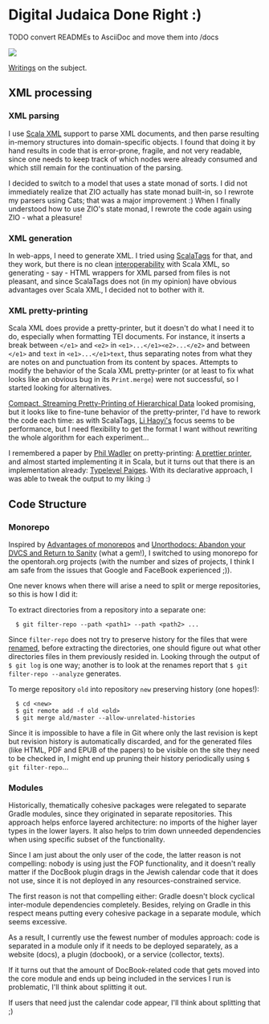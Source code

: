 # Digital Judaica Done Right :)

TODO convert READMEs to AsciiDoc and move them into /docs

![](https://github.com/opentorah/opentorah/workflows/CI/badge.svg)

[Writings](http://www.opentorah.org) on the subject.

## XML processing ##

### XML parsing ###

I use [Scala XML](https://github.com/scala/scala-xml) support to parse XML documents,
and then parse resulting in-memory structures into domain-specific objects.
I found that doing it by hand results in code that is error-prone, fragile, and not very readable,
since one needs to keep track of which nodes were already consumed and which still remain for the
continuation of the parsing.

I decided to switch to a model that uses a state monad of sorts.
I did not immediately realize that ZIO actually has state monad built-in, so I rewrote my parsers
using Cats; that was a major improvement :) When I finally understood how to use ZIO's state monad,
I rewrote the code again using ZIO - what a pleasure!

### XML generation ###

In web-apps, I need to generate XML. I tried using [ScalaTags](https://com-lihaoyi.github.io/scalatags/) for that,
and they work, but there is no clean [interoperability](https://github.com/lihaoyi/scalatags/issues/102) with Scala XML,
so generating - say - HTML wrappers for XML parsed from files is not pleasant, and since ScalaTags does not (in my
opinion) have obvious advantages over Scala XML, I decided not to bother with it.

### XML pretty-printing ###      

Scala XML does provide a pretty-printer, but it doesn't do what I need it to do, especially when formatting
TEI documents. For instance, it inserts a break between `</e1>` and `<e2>` in `<e1>...</e1><e2>...</e2>` and
between `</e1>` and `text` in `<e1>...</e1>text`, thus separating notes from what they are notes on and
punctuation from its content by spaces. Attempts to modify the behavior of the Scala XML pretty-printer
(or at least to fix what looks like an obvious bug in its `Print.merge`) were not successful,
so I started looking for alternatives.

[Compact, Streaming Pretty-Printing of Hierarchical Data](https://www.lihaoyi.com/post/CompactStreamingPrettyPrintingofHierarchicalData.html)
looked promising, but it looks like to fine-tune behavior of the pretty-printer, I'd have to rework the code each time:
as with ScalaTags, [Li Haoyi's](https://www.lihaoyi.com) focus seems to be performance, but I need flexibility to get
the format I want without rewriting the whole algorithm for each experiment...

I remembered a paper by [Phil Wadler](http://homepages.inf.ed.ac.uk/wadler/) on  pretty-printing:
[A prettier printer](https://homepages.inf.ed.ac.uk/wadler/papers/prettier/prettier.pdf),
and almost started implementing it in Scala, but it turns out that there is an implementation already:
[Typelevel Paiges](https://github.com/typelevel/paiges). With its declarative approach, I was able to
tweak the output to my liking :)


## Code Structure ##

### Monorepo ###

Inspired by [Advantages of monorepos](https://danluu.com/monorepo/) and
[Unorthodocs: Abandon your DVCS and Return to Sanity](https://www.bitquabit.com/post/unorthodocs-abandon-your-dvcs-and-return-to-sanity/)
(what a gem!), I switched to using monorepo for the opentorah.org projects
(with the number and sizes of projects, I think I am safe from the issues that
Google and FaceBook experienced ;)).

One never knows when there will arise a need to split or merge repositories,
so this is how I did it:

To extract directories from a repository into a separate one:

```shell
  $ git filter-repo --path <path1> --path <path2> ...
```

Since `filter-repo` does not try to preserve history for the files that were
[renamed](https://github.com/newren/git-filter-repo/issues/25), before
extracting the directories, one should figure out what other directories
files in them previously resided in. Looking through the output of
`$ git log` is one way; another is to look at the renames report that
`$ git filter-repo --analyze` generates.

To merge repository `old` into repository `new` preserving history (one hopes!):

```shell
  $ cd <new>
  $ git remote add -f old <old>
  $ git merge ald/master --allow-unrelated-histories
```

Since it is impossible to have a file in Git where only the last revision is kept
but revision history is automatically discarded, and for the generated files
(like HTML, PDF and EPUB of the papers) to be visible on the site they need to be checked in,
I might end up pruning their history periodically using `$ git filter-repo`...

### Modules ###

Historically, thematically cohesive packages were relegated to separate Gradle modules, since they originated in
separate repositories. This approach helps enforce layered architecture: no imports of the higher layer types in the
lower layers. It also helps to trim down unneeded dependencies when using specific subset of the functionality.

Since I am just about the only user of the code, the latter reason is not compelling: nobody is using just the FOP
functionality, and it doesn't really matter if the DocBook plugin drags in the Jewish calendar code that it
does not use, since it is not deployed in any resources-constrained service.

The first reason is not that compelling either: Gradle doesn't block cyclical inter-module dependencies completely.
Besides, relying on Gradle in this respect means putting every cohesive package in a separate module, which seems excessive.

As a result, I currently use the fewest number of modules approach: code is separated in a module only if it needs
to be deployed separately, as a website (docs), a plugin (docbook), or a service (collector, texts).

If it turns out that the amount of DocBook-related code that gets moved into the core module and ends up being
included in the services I run is problematic, I'll think about splitting it out.

If users that need just the calendar code appear, I'll think about splitting that ;)
